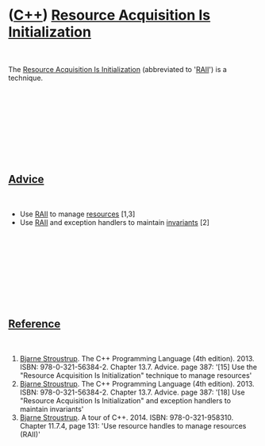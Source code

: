 



 

 

 

 

 

([C++](Cpp.md)) [Resource Acquisition Is Initialization](CppRaii.md)
======================================================================

 

The [Resource Acquisition Is Initialization](CppRaii.md) (abbreviated
to '[RAII](CppRaii.md)') is a technique.

 

 

 

 

 

[Advice](CppAdvice.md)
-----------------------

 

-   Use [RAII](CppRaii.md) to manage [resources](CppResource.md)
    \[1,3\]
-   Use [RAII](CppRaii.md) and exception handlers to maintain
    [invariants](CppInvariant.md) \[2\]

 

 

 

 

 

[Reference](CppReferences.md)
------------------------------

 

1.  [Bjarne Stroustrup](CppBjarneStroustrup.md). The C++ Programming
    Language (4th edition). 2013. ISBN: 978-0-321-56384-2. Chapter 13.7.
    Advice. page 387: '\[15\] Use the "Resource Acquisition Is
    Initialization" technique to manage resources'
2.  [Bjarne Stroustrup](CppBjarneStroustrup.md). The C++ Programming
    Language (4th edition). 2013. ISBN: 978-0-321-56384-2. Chapter 13.7.
    Advice. page 387: '\[18\] Use "Resource Acquisition Is
    Initialization" and exception handlers to maintain invariants'
3.  [Bjarne Stroustrup](CppBjarneStroustrup.md). A tour of C++. 2014.
    ISBN: 978-0-321-958310. Chapter 11.7.4, page 131: 'Use resource
    handles to manage resources (RAII)'

 

 

 

 

 





 



